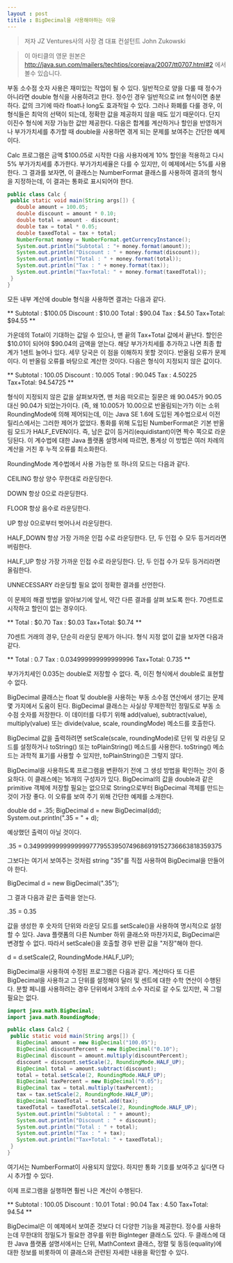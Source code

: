 ```yaml
---
layout : post
titile : BigDecimal을 사용해야하는 이유
---
```



>저자 JZ Ventures사의 사장 겸 대표 컨설턴트 John Zukowski

>이 아티클의 영문 원본은 http://java.sun.com/mailers/techtips/corejava/2007/tt0707.html#2
에서 볼수 있습니다.

부동 소수점 숫자 사용은 재미있는 작업이 될 수 있다. 일반적으로 양을 다룰 때 정수가 아니라면 double 형식을 사용하려고 한다. 정수인 경우 일반적으로 int 형식이면 충분하다. 값의 크기에 따라 float나 long도 효과적일 수 있다. 그러나 화폐를 다룰 경우, 이 형식들은 최악의 선택이 되는데, 정확한 값을 제공하지 않을 때도 있기 때문이다. 단지 이진수 형식에 저장 가능한 값만 제공한다. 다음은 합계를 계산하거나 할인을 반영하거나 부가가치세를 추가할 때 double을 사용하면 겪게 되는 문제를 보여주는 간단한 예제이다.

Calc 프로그램은 금액 $100.05로 시작한 다음 사용자에게 10% 할인을 적용하고 다시 5% 부가가치세를 추가한다. 부가가치세율은 다를 수 있지만, 이 예제에서는 5%를 사용한다. 그 결과를 보자면, 이 클래스는 NumberFormat 클래스를 사용하여 결과의 형식을 지정하는데, 이 결과는 통화로 표시되어야 한다.

```java
public class Calc {
 public static void main(String args[]) {
   double amount = 100.05;
   double discount = amount * 0.10;
   double total = amount - discount;
   double tax = total * 0.05;
   double taxedTotal = tax + total;
   NumberFormat money = NumberFormat.getCurrencyInstance();
   System.out.println("Subtotal : "+ money.format(amount));
   System.out.println("Discount : " + money.format(discount));
   System.out.println("Total : " + money.format(total));
   System.out.println("Tax : " + money.format(tax));
   System.out.println("Tax+Total: " + money.format(taxedTotal));
 }
}
```

모든 내부 계산에 double 형식을 사용하면 결과는 다음과 같다.

**
Subtotal : $100.05
Discount : $10.00
Total : $90.04
Tax : $4.50
Tax+Total: $94.55
**

가운데의 Total이 기대하는 값일 수 있으나, 맨 끝의 Tax+Total 값에서 끝난다. 할인은 $10.01이 되어야 $90.04의 금액을 얻는다. 해당 부가가치세를 추가하고 나면 최종 합계가 1센트 늘어나 있다. 세무 당국은 이 점을 이해하지 못할 것이다. 반올림 오류가 문제이다. 이 반올림 오류를 바탕으로 계산한 것이다. 다음은 형식이 지정되지 않은 값이다.

**
Subtotal : 100.05
Discount : 10.005
Total : 90.045
Tax : 4.50225
Tax+Total: 94.54725
**


형식이 지정되지 않은 값을 살펴보자면, 맨 처음 떠오르는 질문은 왜 90.045가 90.05 대신 90.04가 되었는가이다. (즉, 왜 10.005가 10.00으로 반올림되는가?) 이는 소위 RoundingMode에 의해 제어되는데, 이는 Java SE 1.6에 도입된 계수법으로서 이전 릴리스에서는 그러한 제어가 없었다. 통화를 위해 도입된 NumberFormat은 기본 반올림 모드가 HALF_EVEN이다. 즉, 남은 값이 등거리(equidistant)이면 짝수 쪽으로 라운딩된다. 이 계수법에 대한 Java 플랫폼 설명서에 따르면, 통계상 이 방법은 여러 차례의 계산을 거친 후 누적 오류를 최소화한다.

RoundingMode 계수법에서 사용 가능한 또 하나의 모드는 다음과 같다.

CEILING 항상 양수 무한대로 라운딩한다.

DOWN 항상 0으로 라운딩한다.

FLOOR 항상 음수로 라운딩한다.

UP 항상 0으로부터 벗어나서 라운딩한다.

HALF_DOWN 항상 가장 가까운 인접 수로 라운딩한다. 단, 두 인접 수 모두 등거리라면 버림한다.

HALF_UP 항상 가장 가까운 인접 수로 라운딩한다. 단, 두 인접 수가 모두 등거리라면 올림한다.

UNNECESSARY 라운딩할 필요 없이 정확한 결과를 선언한다.

이 문제의 해결 방법을 알아보기에 앞서, 약간 다른 결과를 살펴 보도록 한다. 70센트로 시작하고 할인이 없는 경우이다.


**
Total : $0.70
Tax : $0.03
Tax+Total: $0.74
**


70센트 거래의 경우, 단순히 라운딩 문제가 아니다. 형식 지정 없이 값을 보자면 다음과 같다.

**
Total : 0.7
Tax : 0.034999999999999996
Tax+Total: 0.735
**

부가가치세인 0.035는 double로 저장할 수 없다. 즉, 이진 형식에서 double로 표현할 수 없다.

BigDecimal 클래스는 float 및 double을 사용하는 부동 소수점 연산에서 생기는 문제 몇 가지에서 도움이 된다. BigDecimal 클래스는 사실상 무제한적인 정밀도로 부동 소수점 숫자를 저장한다. 이 데이터를 다루기 위해 add(value), subtract(value), multiply(value) 또는 divide(value, scale, roundingMode) 메소드를 호출한다.

BigDecimal 값을 출력하려면 setScale(scale, roundingMode)로 단위 및 라운딩 모드를 설정하거나 toString() 또는 toPlainString() 메소드를 사용한다. toString() 메소드는 과학적 표기를 사용할 수 있지만, toPlainString()은 그렇지 않다.

BigDecimal을 사용하도록 프로그램을 변환하기 전에 그 생성 방법을 확인하는 것이 중요하다. 이 클래스에는 16개의 구성자가 있다. BigDecimal의 값을 double과 같은 primitive 객체에 저장할 필요는 없으므로 String으로부터 BigDecimal 객체를 만드는 것이 가장 좋다. 이 오류를 보여 주기 위해 간단한 예제를 소개한다.

 double dd = .35;
 BigDecimal d = new BigDecimal(dd);
 System.out.println(".35 = " + d);


예상했던 출력이 아닐 것이다.

 .35 = 0.34999999999999997779553950749686919152736663818359375


그보다는 여기서 보여주는 것처럼 string "35"를 직접 사용하여 BigDecimal을 만들어야 한다.

 BigDecimal d = new BigDecimal(".35");


그 결과 다음과 같은 출력을 얻는다.

 .35 = 0.35   

값을 생성한 후 숫자의 단위와 라운딩 모드를 setScale()을 사용하여 명시적으로 설정할 수 있다. Java 플랫폼의 다른 Number 하위 클래스와 마찬가지로, BigDecimal은 변경할 수 없다. 따라서 setScale()을 호출할 경우 반환 값을 "저장"해야 한다.

 d = d.setScale(2, RoundingMode.HALF_UP);


BigDecimal을 사용하여 수정된 프로그램은 다음과 같다. 계산마다 또 다른 BigDecimal을 사용하고 그 단위를 설정해야 달러 및 센트에 대한 수학 연산이 수행된다. 분할 페니를 사용하려는 경우 단위에서 3개의 소수 자리로 갈 수도 있지만, 꼭 그럴 필요는 없다.

```java
import java.math.BigDecimal;
import java.math.RoundingMode;

public class Calc2 {
 public static void main(String args[]) {
   BigDecimal amount = new BigDecimal("100.05");
   BigDecimal discountPercent = new BigDecimal("0.10");
   BigDecimal discount = amount.multiply(discountPercent);
   discount = discount.setScale(2, RoundingMode.HALF_UP);
   BigDecimal total = amount.subtract(discount);
   total = total.setScale(2, RoundingMode.HALF_UP);
   BigDecimal taxPercent = new BigDecimal("0.05");
   BigDecimal tax = total.multiply(taxPercent);
   tax = tax.setScale(2, RoundingMode.HALF_UP);
   BigDecimal taxedTotal = total.add(tax);
   taxedTotal = taxedTotal.setScale(2, RoundingMode.HALF_UP);
   System.out.println("Subtotal : " + amount);
   System.out.println("Discount : " + discount);
   System.out.println("Total : " + total);
   System.out.println("Tax : " + tax);
   System.out.println("Tax+Total: " + taxedTotal);
 }
}
```


여기서는 NumberFormat이 사용되지 않았다. 하지만 통화 기호를 보여주고 싶다면 다시 추가할 수 있다.

이제 프로그램을 실행하면 훨씬 나은 계산이 수행된다.

**
Subtotal : 100.05
Discount : 10.01
Total : 90.04
Tax : 4.50
Tax+Total: 94.54
**

BigDecimal은 이 예제에서 보여준 것보다 더 다양한 기능을 제공한다. 정수를 사용하는데 무한대의 정밀도가 필요한 경우를 위한 BigInteger 클래스도 있다. 두 클래스에 대한 Java 플랫폼 설명서에서는 단위, MathContext 클래스, 정렬 및 동등(equality)에 대한 정보를 비롯하여 이 클래스와 관련된 자세한 내용을 확인할 수 있다.
